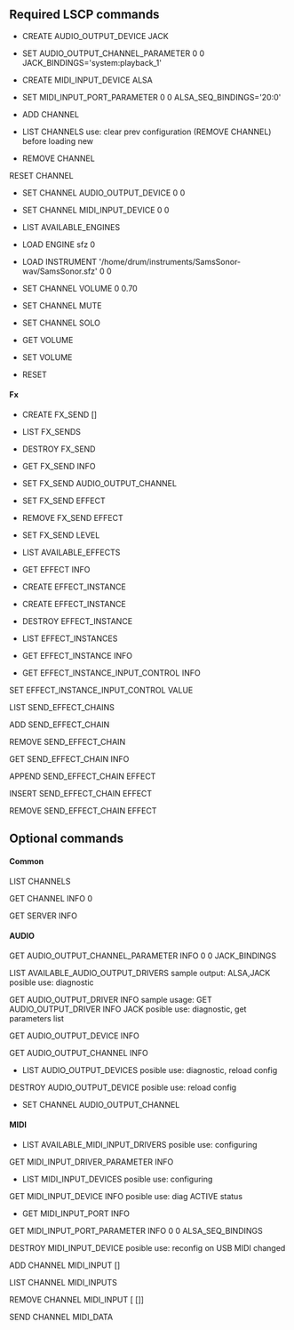
## Required LSCP commands

+ CREATE AUDIO_OUTPUT_DEVICE JACK

+ SET AUDIO_OUTPUT_CHANNEL_PARAMETER 0 0 JACK_BINDINGS='system:playback_1'

+ CREATE MIDI_INPUT_DEVICE ALSA

+ SET MIDI_INPUT_PORT_PARAMETER 0 0 ALSA_SEQ_BINDINGS='20:0'

+ ADD CHANNEL

+ LIST CHANNELS
  use: clear prev configuration (REMOVE CHANNEL) before loading new

+ REMOVE CHANNEL <sampler-channel>

RESET CHANNEL <sampler-channel>

+ SET CHANNEL AUDIO_OUTPUT_DEVICE 0 0

+ SET CHANNEL MIDI_INPUT_DEVICE 0 0

+ LIST AVAILABLE_ENGINES

+ LOAD ENGINE sfz 0

+ LOAD INSTRUMENT '/home/drum/instruments/SamsSonor-wav/SamsSonor.sfz' 0 0

+ SET CHANNEL VOLUME 0 0.70

+ SET CHANNEL MUTE <sampler-channel> <mute>

+ SET CHANNEL SOLO <sampler-channel> <solo>

+ GET VOLUME

+ SET VOLUME <volume>

+ RESET


#### Fx

+ CREATE FX_SEND <sampler-channel> <midi-ctrl> [<name>]

+ LIST FX_SENDS <sampler-channel>

+ DESTROY FX_SEND <sampler-channel> <fx-send-id>

+ GET FX_SEND INFO <sampler-channel> <fx-send-id>

+ SET FX_SEND AUDIO_OUTPUT_CHANNEL <sampler-chan> <fx-send-id> <audio-src> <audio-dst>

+ SET FX_SEND EFFECT <sampler-chan> <fx-send-id> <effect-chain> <chain-pos>

+ REMOVE FX_SEND EFFECT <sampler-chan> <fx-send-id>

+ SET FX_SEND LEVEL <sampler-chan> <fx-send-id> <volume>

+ LIST AVAILABLE_EFFECTS

+ GET EFFECT INFO <effect-index>

+ CREATE EFFECT_INSTANCE <effect-system> <module> <effect-name>

+ CREATE EFFECT_INSTANCE <effect-index>

+ DESTROY EFFECT_INSTANCE <effect-instance>

+ LIST EFFECT_INSTANCES

+ GET EFFECT_INSTANCE INFO <effect-instance>

+ GET EFFECT_INSTANCE_INPUT_CONTROL INFO <effect-instance> <input-control>

SET EFFECT_INSTANCE_INPUT_CONTROL VALUE <effect-instance> <input-control> <value>

LIST SEND_EFFECT_CHAINS <audio-device>

ADD SEND_EFFECT_CHAIN <audio-device>

REMOVE SEND_EFFECT_CHAIN <audio-device> <effect-chain>

GET SEND_EFFECT_CHAIN INFO <audio-device> <effect-chain>

APPEND SEND_EFFECT_CHAIN EFFECT <audio-device> <effect-chain> <effect-instance>

INSERT SEND_EFFECT_CHAIN EFFECT <audio-device> <effect-chain> <chain-pos> <effect-instance>

REMOVE SEND_EFFECT_CHAIN EFFECT <audio-device> <effect-chain> <chain-pos>

## Optional commands

#### Common

LIST CHANNELS

GET CHANNEL INFO 0

GET SERVER INFO

#### AUDIO

GET AUDIO_OUTPUT_CHANNEL_PARAMETER INFO 0 0 JACK_BINDINGS

LIST AVAILABLE_AUDIO_OUTPUT_DRIVERS
  sample output: ALSA,JACK
  posible use: diagnostic

GET AUDIO_OUTPUT_DRIVER INFO <audio-output-driver>
  sample usage: GET AUDIO_OUTPUT_DRIVER INFO JACK
  posible use: diagnostic, get parameters list

GET AUDIO_OUTPUT_DEVICE INFO <dev-id>

GET AUDIO_OUTPUT_CHANNEL INFO <dev-id> <channel>


+ LIST AUDIO_OUTPUT_DEVICES
  posible use: diagnostic, reload config

DESTROY AUDIO_OUTPUT_DEVICE <device-id>
  posible use: reload config

+ SET CHANNEL AUDIO_OUTPUT_CHANNEL <sampler-chan> <audio-out> <audio-in>


#### MIDI

+ LIST AVAILABLE_MIDI_INPUT_DRIVERS
  posible use: configuring

GET MIDI_INPUT_DRIVER_PARAMETER INFO <midi> <param>

+ LIST MIDI_INPUT_DEVICES
  posible use: configuring

GET MIDI_INPUT_DEVICE INFO <midi-id>
  posible use: diag ACTIVE status

+ GET MIDI_INPUT_PORT INFO <midi-id> <port>

GET MIDI_INPUT_PORT_PARAMETER INFO 0 0 ALSA_SEQ_BINDINGS

DESTROY MIDI_INPUT_DEVICE <device-id>
  posible use: reconfig on USB MIDI changed

ADD CHANNEL MIDI_INPUT <sampler-channel> <midi-device-id> [<midi-input-port>]

LIST CHANNEL MIDI_INPUTS <sampler-channel>

REMOVE CHANNEL MIDI_INPUT <sampler-channel> [<midi-device-id> [<midi-input-port>]]

SEND CHANNEL MIDI_DATA <midi-msg> <sampler-chan> <arg1> <arg2>